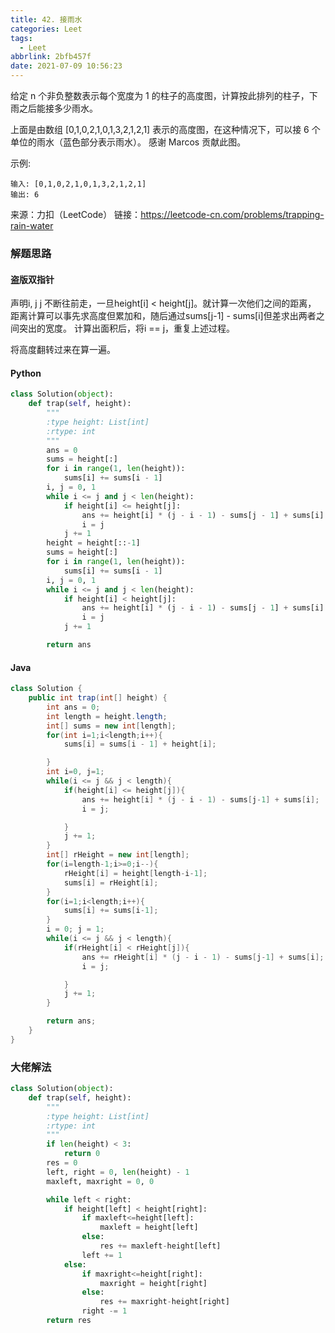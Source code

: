 ```yaml
---
title: 42. 接雨水
categories: Leet
tags:
  - Leet
abbrlink: 2bfb457f
date: 2021-07-09 10:56:23
---
```





给定 n 个非负整数表示每个宽度为 1 的柱子的高度图，计算按此排列的柱子，下雨之后能接多少雨水。



上面是由数组 [0,1,0,2,1,0,1,3,2,1,2,1] 表示的高度图，在这种情况下，可以接 6 个单位的雨水（蓝色部分表示雨水）。 感谢 Marcos 贡献此图。

示例:

    输入: [0,1,0,2,1,0,1,3,2,1,2,1]
    输出: 6

来源：力扣（LeetCode）
链接：https://leetcode-cn.com/problems/trapping-rain-water

### 解题思路
#### 盗版双指针
声明i, j 
j 不断往前走，一旦height[i] < height[j]。就计算一次他们之间的距离，
距离计算可以事先求高度但累加和，随后通过sums[j-1] - sums[i]但差求出两者之间突出的宽度。
计算出面积后，将i == j，重复上述过程。

将高度翻转过来在算一遍。


#### Python
```python
class Solution(object):
    def trap(self, height):
        """
        :type height: List[int]
        :rtype: int
        """
        ans = 0
        sums = height[:]
        for i in range(1, len(height)):
            sums[i] += sums[i - 1]
        i, j = 0, 1
        while i <= j and j < len(height):
            if height[i] <= height[j]:
                ans += height[i] * (j - i - 1) - sums[j - 1] + sums[i]
                i = j
            j += 1
        height = height[::-1]
        sums = height[:]
        for i in range(1, len(height)):
            sums[i] += sums[i - 1]
        i, j = 0, 1
        while i <= j and j < len(height):
            if height[i] < height[j]:
                ans += height[i] * (j - i - 1) - sums[j - 1] + sums[i]
                i = j
            j += 1

        return ans
```


#### Java
```java
class Solution {
    public int trap(int[] height) {
        int ans = 0;
        int length = height.length;
        int[] sums = new int[length];
        for(int i=1;i<length;i++){
            sums[i] = sums[i - 1] + height[i];

        }
        int i=0, j=1;
        while(i <= j && j < length){
            if(height[i] <= height[j]){
                ans += height[i] * (j - i - 1) - sums[j-1] + sums[i];
                i = j;

            }
            j += 1;
        }
        int[] rHeight = new int[length];
        for(i=length-1;i>=0;i--){
            rHeight[i] = height[length-i-1];
            sums[i] = rHeight[i];
        }
        for(i=1;i<length;i++){
            sums[i] += sums[i-1];
        }
        i = 0; j = 1;
        while(i <= j && j < length){
            if(rHeight[i] < rHeight[j]){
                ans += rHeight[i] * (j - i - 1) - sums[j-1] + sums[i];
                i = j;

            }
            j += 1;
        }

        return ans;
    }
}
```

### 大佬解法
```python
class Solution(object):
    def trap(self, height):
        """
        :type height: List[int]
        :rtype: int
        """
        if len(height) < 3:
            return 0
        res = 0
        left, right = 0, len(height) - 1 
        maxleft, maxright = 0, 0

        while left < right:
            if height[left] < height[right]:
                if maxleft<=height[left]:
                    maxleft = height[left]
                else:
                    res += maxleft-height[left]
                left += 1
            else:
                if maxright<=height[right]:
                    maxright = height[right]
                else:
                    res += maxright-height[right]
                right -= 1
        return res
```
